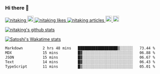 ### Hi there 👋

<div >
    <p>
        <a href="https://github.com/nitaking/nitaking/">
            <img src="https://komarev.com/ghpvc/?username=nitaking" alt="nitaking" />
        </a>
        <a href="https://github.com/nitaking">
            <img height="20" src="https://img.shields.io/github/followers/nitaking?label=follow&logo=github&style=flat" />
        </a>
        <a href="https://zenn.dev/nitaking">
            <img src="https://zenn.badge.nikaera.com/s/nitaking/likes?style=flat" alt="nitaking likes" />
        </a>
        <a href="https://zenn.dev/nitaking/articles">
            <img src="https://zenn.badge.nikaera.com/s/nitaking/articles?style=flat" alt="nitaking articles" />
        </a>
        <a href="http://qiita.com/nitaking">
            <img height="20" src="https://qiita-badge.apiapi.app/s/nitaking/contributions.svg" />
        </a>
                </a>
        <a href="https://medium.com/@sa.nitawaki">
            <img height="20" src="https://img.shields.io/badge/-@sa.nitawaki-000000?style=flat&labelColor=000000&logo=Medium&link=https://medium.com/@sa.nitawaki" alt="Satoshi Nitawaki's Medium" />
        </a>
    </p>
    <p>
        <p><a href="https://github.com/anuraghazra/github-readme-stats"><img src="https://github-readme-stats.vercel.app/api?username=nitaking&amp;count_private=true&amp;rank_icon=github" alt="nitaking&#39;s github stats"></a></p>
    </p>
    <p>
        <a href="https://github-readme-stats.vercel.app/api/wakatime?username=@nitaking&layout=compact)">
            <img src="https://github-readme-stats.vercel.app/api/wakatime?username=@nitaking&layout=compact"  alt="Satoshi's Wakatime stats"/>
        </a>
    </p>
</div>


<!-- [![Medium Badge](https://img.shields.io/badge/-@sa.nitawaki-000000?style=flat&labelColor=000000&logo=Medium&link=https://medium.com/@sa.nitawaki)](https://medium.com/@sa.nitawaki) -->

<!-- [![Satoshi's WakaTime stats](https://github-readme-stats.vercel.app/api/wakatime?username=@nitaking&layout=compact)](https://github.com/anuraghazra/github-readme-stats) -->


<!--START_SECTION:waka-->

```txt
Markdown         2 hrs 48 mins   ██████████████████▒░░░░░░   73.44 %
MDX              15 mins         █▓░░░░░░░░░░░░░░░░░░░░░░░   06.88 %
JSON             15 mins         █▓░░░░░░░░░░░░░░░░░░░░░░░   06.67 %
Text             14 mins         █▓░░░░░░░░░░░░░░░░░░░░░░░   06.43 %
TypeScript       11 mins         █▒░░░░░░░░░░░░░░░░░░░░░░░   05.01 %
```

<!--END_SECTION:waka-->

<!--
**nitaking/nitaking** is a ✨ _special_ ✨ repository because its `README.md` (this file) appears on your GitHub profile.

Here are some ideas to get you started:

- 🔭 I’m currently working on ...
- 🌱 I’m currently learning ...
- 👯 I’m looking to collaborate on ...
- 🤔 I’m looking for help with ...
- 💬 Ask me about ...
- 📫 How to reach me: ...
- 😄 Pronouns: ...
- ⚡ Fun fact: ...
-->
